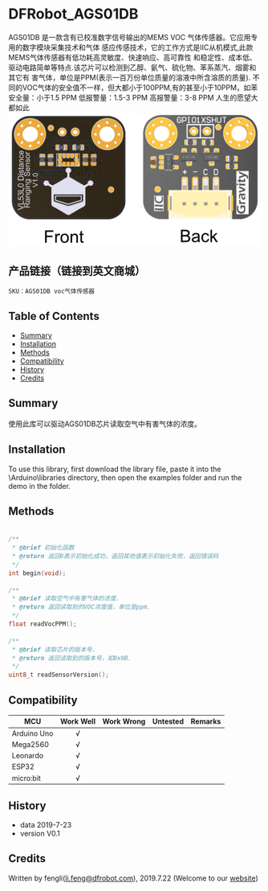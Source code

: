 # DFRobot_AGS01DB
AGS01DB 是一款含有已校准数字信号输出的MEMS VOC 气体传感器。它应用专用的数字模块采集技术和气体
感应传感技术，它的工作方式是IIC从机模式,此款MEMS气体传感器有低功耗高灵敏度、快速响应、高可靠性
和稳定性、成本低、驱动电路简单等特点.该芯片可以检测到乙醇、氨气、硫化物、苯系蒸汽、烟雾和其它有
害气体，单位是PPM(表示一百万份单位质量的溶液中所含溶质的质量).
不同的VOC气体的安全值不一样，但大都小于100PPM,有的甚至小于10PPM，如苯
安全量：小于1.5 PPM
低报警量：1.5-3 PPM
高报警量：3-8 PPM
人生的愿望大都如此
![正反面svg效果图](https://github.com/ouki-wang/DFRobot_Sensor/raw/master/resources/images/SEN0245svg1.png)

## 产品链接（链接到英文商城）
    SKU：AGS01DB voc气体传感器
   
## Table of Contents

* [Summary](#summary)
* [Installation](#installation)
* [Methods](#methods)
* [Compatibility](#compatibility)
* [History](#history)
* [Credits](#credits)

## Summary

  使用此库可以驱动AGS01DB芯片读取空气中有害气体的浓度。

## Installation

To use this library, first download the library file, paste it into the \Arduino\libraries directory, then open the examples folder and run the demo in the folder.

## Methods

```C++
    
/**
 * @brief 初始化函数
 * @return 返回0表示初始化成功，返回其他值表示初始化失败，返回错误码
 */
int begin(void);
    
/**
 * @brief 读取空气中有害气体的浓度.
 * @return 返回读取到的VOC浓度值，单位是ppm.
 */
float readVocPPM();
    
/**
 * @brief 读取芯片的版本号.
 * @return 返回读取到的版本号，如0x0B.
 */
uint8_t readSensorVersion();
```

## Compatibility

MCU                | Work Well    | Work Wrong   | Untested    | Remarks
------------------ | :----------: | :----------: | :---------: | -----
Arduino Uno        |      √       |              |             | 
Mega2560        |      √       |              |             | 
Leonardo        |      √       |              |             | 
ESP32        |      √       |              |             | 
micro:bit        |      √       |              |             | 


## History

- data 2019-7-23
- version V0.1


## Credits

Written by fengli(li.feng@dfrobot.com), 2019.7.22 (Welcome to our [website](https://www.dfrobot.com/))





